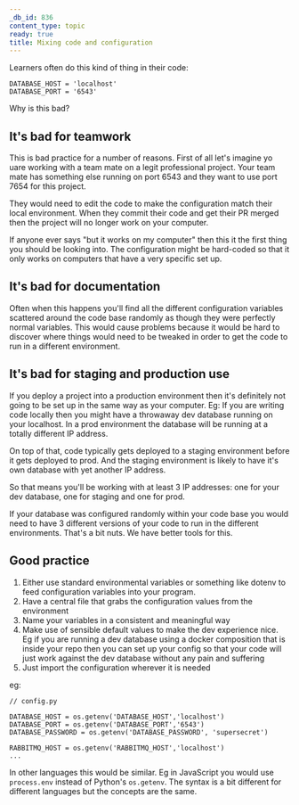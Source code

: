 ```yaml
---
_db_id: 836
content_type: topic
ready: true
title: Mixing code and configuration
---
```


Learners often do this kind of thing in their code:

```
DATABASE_HOST = 'localhost'
DATABASE_PORT = '6543'
```

Why is this bad?

## It's bad for teamwork

This is bad practice for a number of reasons. First of all let's imagine yo uare working with a team mate on a legit professional project. Your team mate has something else running on port 6543 and they want to use port 7654 for this project. 

They would need to edit the code to make the configuration match their local environment. When they commit their code and get their PR merged then the project will no longer work on your computer. 

If anyone ever says "but it works on my computer" then this it the first thing you should be looking into. The configuration might be hard-coded so that it only works on computers that have a very specific set up.

## It's bad for documentation

Often when this happens you'll find all the different configuration variables scattered around the code base randomly as though they were perfectly normal variables. This would cause problems because it would be hard to discover where things would need to be tweaked in order to get the code to run in a different environment. 

## It's bad for staging and production use

If you deploy a project into a production environment then it's definitely not going to be set up in the same way as your computer. Eg: If you are writing code locally then you might have a throwaway dev database running on your localhost. In a prod environment the database will be running at a totally different IP address.

On top of that, code typically gets deployed to a staging environment before it gets deployed to prod. And the staging environment is likely to have it's own database with yet another IP address.

So that means you'll be working with at least 3 IP addresses: one for your dev database, one for staging and one for prod.

If your database was configured randomly within your code base you would need to have 3 different versions of your code to run in the different environments. That's a bit nuts. We have better tools for this.

## Good practice

1. Either use standard environmental variables or something like dotenv to feed configuration variables into your program.
2. Have a central file that grabs the configuration values from the environment
3. Name your variables in a consistent and meaningful way
4. Make use of sensible default values to make the dev experience nice. Eg if you are running a dev database using a docker composition that is inside your repo then you can set up your config so that your code will just work against the dev database without any pain and suffering
5. Just import the configuration wherever it is needed 

eg:

```
// config.py

DATABASE_HOST = os.getenv('DATABASE_HOST','localhost')
DATABASE_PORT = os.getenv('DATABASE_PORT','6543')
DATABASE_PASSWORD = os.getenv('DATABASE_PASSWORD', 'supersecret')

RABBITMQ_HOST = os.getenv('RABBITMQ_HOST','localhost')
...
```

In other languages this would be similar. Eg in JavaScript you would use `process.env` instead of Python's `os.getenv`. The syntax is a bit different for different languages but the concepts are the same.